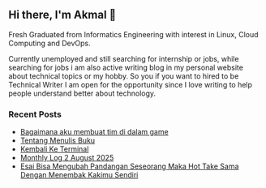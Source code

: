 ## Hi there, I'm Akmal 👋

Fresh Graduated from Informatics Engineering with interest in Linux, Cloud Computing and DevOps.

Currently unemployed and still searching for internship or jobs, while searching for jobs i am also active writing blog in my personal website about technical topics or my hobby. So you if you want to hired to be Technical Writer I am open for the opportunity since I love writing to help people understand better about technology.

### Recent Posts
<!-- BLOG-POST-LIST:START -->
- [Bagaimana aku membuat tim di dalam game](https://akmal-maulana.my.id/blog/2025/09/25/bagaimana-aku-membuat-tim-di-dalam-game.html)
- [Tentang Menulis Buku](https://akmal-maulana.my.id/blog/2025/09/17/Tentang-Menulis-Buku.html)
- [Kembali Ke Terminal](https://akmal-maulana.my.id/blog/2025/09/02/Kembali-ke-Terminal.html)
- [Monthly Log 2 August 2025](https://akmal-maulana.my.id/logs/2025/09/01/Monthly-Log-2-August-2025.html)
- [Esai Bisa Mengubah Pandangan Seseorang Maka Hot Take Sama Dengan Menembak Kakimu Sendiri](https://akmal-maulana.my.id/blog/2025/08/28/Esai-bisa-mengubah-pandangan-seseorang-maka-hot-take-sama-dengan-menembak-kakimu-sendiri.html)
<!-- BLOG-POST-LIST:END -->



